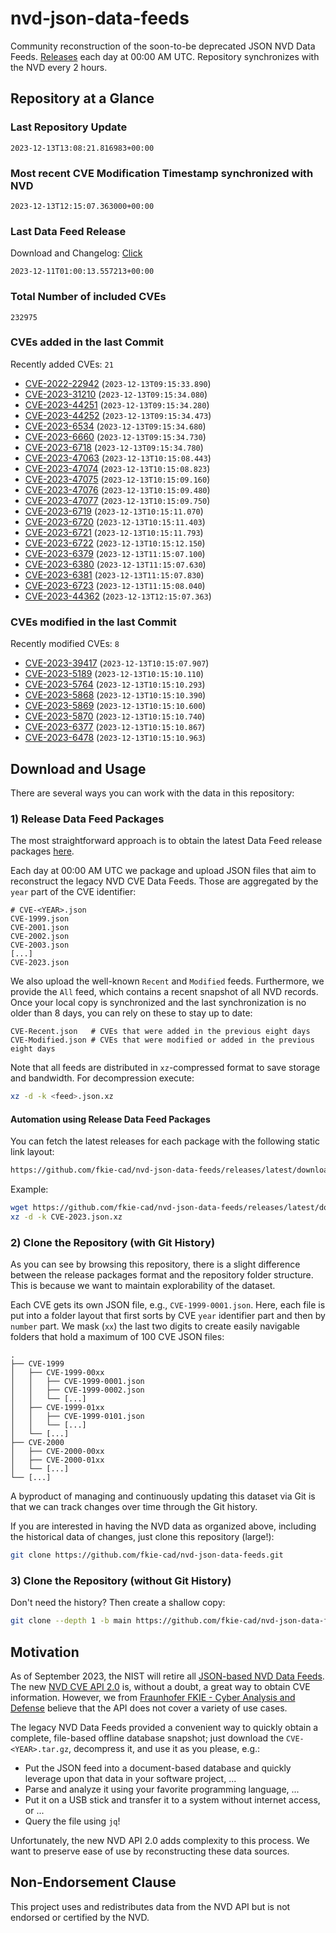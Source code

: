 # nvd-json-data-feeds

Community reconstruction of the soon-to-be deprecated JSON NVD Data Feeds. 
[Releases](https://github.com/fkie-cad/nvd-json-data-feeds/releases/latest) each day at 00:00 AM UTC.
Repository synchronizes with the NVD every 2 hours.

## Repository at a Glance

### Last Repository Update

```plain
2023-12-13T13:08:21.816983+00:00
```

### Most recent CVE Modification Timestamp synchronized with NVD

```plain
2023-12-13T12:15:07.363000+00:00
```

### Last Data Feed Release

Download and Changelog: [Click](https://github.com/fkie-cad/nvd-json-data-feeds/releases/latest)

```plain
2023-12-11T01:00:13.557213+00:00
```

### Total Number of included CVEs

```plain
232975
```

### CVEs added in the last Commit

Recently added CVEs: `21`

* [CVE-2022-22942](CVE-2022/CVE-2022-229xx/CVE-2022-22942.json) (`2023-12-13T09:15:33.890`)
* [CVE-2023-31210](CVE-2023/CVE-2023-312xx/CVE-2023-31210.json) (`2023-12-13T09:15:34.080`)
* [CVE-2023-44251](CVE-2023/CVE-2023-442xx/CVE-2023-44251.json) (`2023-12-13T09:15:34.280`)
* [CVE-2023-44252](CVE-2023/CVE-2023-442xx/CVE-2023-44252.json) (`2023-12-13T09:15:34.473`)
* [CVE-2023-6534](CVE-2023/CVE-2023-65xx/CVE-2023-6534.json) (`2023-12-13T09:15:34.680`)
* [CVE-2023-6660](CVE-2023/CVE-2023-66xx/CVE-2023-6660.json) (`2023-12-13T09:15:34.730`)
* [CVE-2023-6718](CVE-2023/CVE-2023-67xx/CVE-2023-6718.json) (`2023-12-13T09:15:34.780`)
* [CVE-2023-47063](CVE-2023/CVE-2023-470xx/CVE-2023-47063.json) (`2023-12-13T10:15:08.443`)
* [CVE-2023-47074](CVE-2023/CVE-2023-470xx/CVE-2023-47074.json) (`2023-12-13T10:15:08.823`)
* [CVE-2023-47075](CVE-2023/CVE-2023-470xx/CVE-2023-47075.json) (`2023-12-13T10:15:09.160`)
* [CVE-2023-47076](CVE-2023/CVE-2023-470xx/CVE-2023-47076.json) (`2023-12-13T10:15:09.480`)
* [CVE-2023-47077](CVE-2023/CVE-2023-470xx/CVE-2023-47077.json) (`2023-12-13T10:15:09.750`)
* [CVE-2023-6719](CVE-2023/CVE-2023-67xx/CVE-2023-6719.json) (`2023-12-13T10:15:11.070`)
* [CVE-2023-6720](CVE-2023/CVE-2023-67xx/CVE-2023-6720.json) (`2023-12-13T10:15:11.403`)
* [CVE-2023-6721](CVE-2023/CVE-2023-67xx/CVE-2023-6721.json) (`2023-12-13T10:15:11.793`)
* [CVE-2023-6722](CVE-2023/CVE-2023-67xx/CVE-2023-6722.json) (`2023-12-13T10:15:12.150`)
* [CVE-2023-6379](CVE-2023/CVE-2023-63xx/CVE-2023-6379.json) (`2023-12-13T11:15:07.100`)
* [CVE-2023-6380](CVE-2023/CVE-2023-63xx/CVE-2023-6380.json) (`2023-12-13T11:15:07.630`)
* [CVE-2023-6381](CVE-2023/CVE-2023-63xx/CVE-2023-6381.json) (`2023-12-13T11:15:07.830`)
* [CVE-2023-6723](CVE-2023/CVE-2023-67xx/CVE-2023-6723.json) (`2023-12-13T11:15:08.040`)
* [CVE-2023-44362](CVE-2023/CVE-2023-443xx/CVE-2023-44362.json) (`2023-12-13T12:15:07.363`)


### CVEs modified in the last Commit

Recently modified CVEs: `8`

* [CVE-2023-39417](CVE-2023/CVE-2023-394xx/CVE-2023-39417.json) (`2023-12-13T10:15:07.907`)
* [CVE-2023-5189](CVE-2023/CVE-2023-51xx/CVE-2023-5189.json) (`2023-12-13T10:15:10.110`)
* [CVE-2023-5764](CVE-2023/CVE-2023-57xx/CVE-2023-5764.json) (`2023-12-13T10:15:10.293`)
* [CVE-2023-5868](CVE-2023/CVE-2023-58xx/CVE-2023-5868.json) (`2023-12-13T10:15:10.390`)
* [CVE-2023-5869](CVE-2023/CVE-2023-58xx/CVE-2023-5869.json) (`2023-12-13T10:15:10.600`)
* [CVE-2023-5870](CVE-2023/CVE-2023-58xx/CVE-2023-5870.json) (`2023-12-13T10:15:10.740`)
* [CVE-2023-6377](CVE-2023/CVE-2023-63xx/CVE-2023-6377.json) (`2023-12-13T10:15:10.867`)
* [CVE-2023-6478](CVE-2023/CVE-2023-64xx/CVE-2023-6478.json) (`2023-12-13T10:15:10.963`)


## Download and Usage

There are several ways you can work with the data in this repository:

### 1) Release Data Feed Packages

The most straightforward approach is to obtain the latest Data Feed release packages [here](https://github.com/fkie-cad/nvd-json-data-feeds/releases/latest).

Each day at 00:00 AM UTC we package and upload JSON files that aim to reconstruct the legacy NVD CVE Data Feeds.
Those are aggregated by the `year` part of the CVE identifier:

```
# CVE-<YEAR>.json
CVE-1999.json
CVE-2001.json
CVE-2002.json
CVE-2003.json
[...]
CVE-2023.json
```

We also upload the well-known `Recent` and `Modified` feeds.
Furthermore, we provide the `All` feed, which contains a recent snapshot of all NVD records.
Once your local copy is synchronized and the last synchronization is no older than 8 days, you can rely on these to stay up to date:

```plain
CVE-Recent.json   # CVEs that were added in the previous eight days
CVE-Modified.json # CVEs that were modified or added in the previous eight days
```

Note that all feeds are distributed in `xz`-compressed format to save storage and bandwidth.
For decompression execute:

```sh
xz -d -k <feed>.json.xz
```


#### Automation using Release Data Feed Packages

You can fetch the latest releases for each package with the following static link layout:

```sh
https://github.com/fkie-cad/nvd-json-data-feeds/releases/latest/download/CVE-<YEAR>.json.xz
```

Example:

```sh
wget https://github.com/fkie-cad/nvd-json-data-feeds/releases/latest/download/CVE-2023.json.xz
xz -d -k CVE-2023.json.xz
```

### 2) Clone the Repository (with Git History)

As you can see by browsing this repository, there is a slight difference between the release packages format and the repository folder structure.
This is because we want to maintain explorability of the dataset.

Each CVE gets its own JSON file, e.g., `CVE-1999-0001.json`.
Here, each file is put into a folder layout that first sorts by CVE `year` identifier part and then by `number` part.
We mask (`xx`) the last two digits to create easily navigable folders that hold a maximum of 100 CVE JSON files:

```plain
.
├── CVE-1999
│   ├── CVE-1999-00xx
│   │   ├── CVE-1999-0001.json
│   │   ├── CVE-1999-0002.json
│   │   └── [...]
│   ├── CVE-1999-01xx
│   │   ├── CVE-1999-0101.json
│   │   └── [...]
│   └── [...]
├── CVE-2000
│   ├── CVE-2000-00xx
│   ├── CVE-2000-01xx
│   └── [...]
└── [...]
```

A byproduct of managing and continuously updating this dataset via Git is that we can track changes over time through the Git history.

If you are interested in having the NVD data as organized above, including the historical data of changes, just clone this repository (large!):

```sh
git clone https://github.com/fkie-cad/nvd-json-data-feeds.git
```

### 3) Clone the Repository (without Git History)

Don't need the history? Then create a shallow copy:

```sh
git clone --depth 1 -b main https://github.com/fkie-cad/nvd-json-data-feeds.git
```

## Motivation

As of September 2023, the NIST will retire all [JSON-based NVD Data Feeds](https://nvd.nist.gov/vuln/data-feeds#divRetirementBanner-1).
The new [NVD CVE API 2.0](https://nvd.nist.gov/developers/vulnerabilities) is, without a doubt, a great way to obtain CVE information.
However, we from [Fraunhofer FKIE - Cyber Analysis and Defense](https://www.fkie.fraunhofer.de/en/departments/cad.html) believe that the API does not cover a variety of use cases.

The legacy NVD Data Feeds provided a convenient way to quickly obtain a complete, file-based offline database snapshot; just download the `CVE-<YEAR>.tar.gz`, decompress it, and use it as you please, e.g.:

* Put the JSON feed into a document-based database and quickly leverage upon that data in your software project, ...
* Parse and analyze it using your favorite programming language, ...
* Put it on a USB stick and transfer it to a system without internet access, or ...
* Query the file using `jq`!

Unfortunately, the new NVD API 2.0 adds complexity to this process.
We want to preserve ease of use by reconstructing these data sources.

## Non-Endorsement Clause

This project uses and redistributes data from the NVD API but is not endorsed or certified by the NVD.